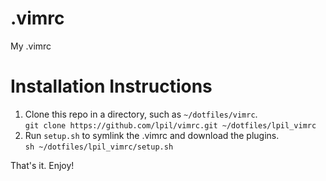 .vimrc
======

My .vimrc

# Installation Instructions
1. Clone this repo in a directory, such as `~/dotfiles/vimrc`.  
    `git clone https://github.com/lpil/vimrc.git ~/dotfiles/lpil_vimrc`
2. Run `setup.sh` to symlink the .vimrc and download the plugins.  
    `sh ~/dotfiles/lpil_vimrc/setup.sh`

That's it. Enjoy!
